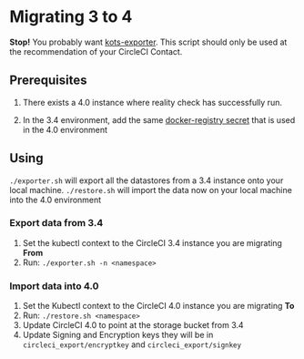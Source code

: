 # Migrating 3 to 4
**Stop!** You probably want [kots-exporter](../kots-exporter/).  This script should only be used at the recommendation of your CircleCI Contact.

## Prerequisites
1. There exists a 4.0 instance where reality check has successfully run.

2. In the 3.4 environment, add the same [docker-registry secret](https://circleci.com/docs/server/installation/phase-2-core-services/#pull-images) that is used in the 4.0 environment

## Using
`./exporter.sh` will export all the datastores from a 3.4 instance onto your local machine.  `./restore.sh` will import the data now on your local machine into the 4.0 environment

### Export data from 3.4
1.  Set the kubectl context to the CircleCI 3.4 instance you are migrating **From**
2.  Run: `./exporter.sh -n <namespace>`

### Import data into 4.0
1.  Set the Kubectl context to the CircleCI 4.0 instance you are migrating **To**
2.  Run: `./restore.sh <namespace>`
3.  Update CircleCI 4.0 to point at the storage bucket from 3.4
4.  Update Signing and Encryption keys they will be in `circleci_export/encryptkey` and `circleci_export/signkey`
